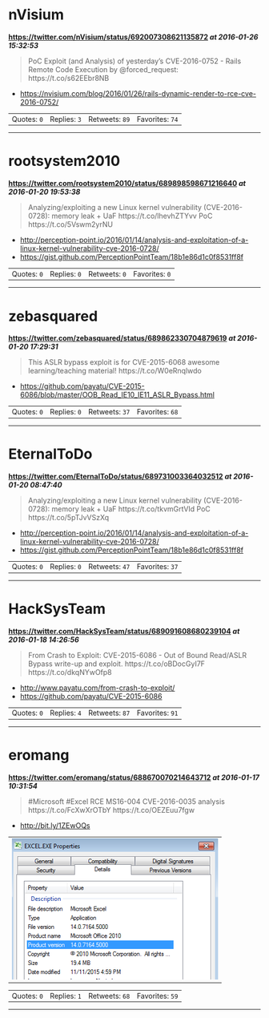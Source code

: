 # nVisium
**https://twitter.com/nVisium/status/692007308621135872 _at 2016-01-26 15:32:53_**
<blockquote>
PoC Exploit (and Analysis) of yesterday’s CVE-2016-0752 - Rails Remote Code Execution by @forced_request: https://t.co/s62EEbr8NB
</blockquote>

* https://nvisium.com/blog/2016/01/26/rails-dynamic-render-to-rce-cve-2016-0752/

<table><tr>
<td>Quotes: <code>0</code></td>
<td>Replies: <code>3</code></td>
<td>Retweets: <code>89</code></td>
<td>Favorites: <code>74</code></td>
</tr></table>

---

# rootsystem2010
**https://twitter.com/rootsystem2010/status/689898598671216640 _at 2016-01-20 19:53:38_**
<blockquote>
Analyzing/exploiting a new Linux kernel vulnerability (CVE-2016-0728): memory leak + UaF https://t.co/lhevhZTYvv PoC https://t.co/5Vswm2yrNU
</blockquote>

* http://perception-point.io/2016/01/14/analysis-and-exploitation-of-a-linux-kernel-vulnerability-cve-2016-0728/
* https://gist.github.com/PerceptionPointTeam/18b1e86d1c0f8531ff8f

<table><tr>
<td>Quotes: <code>0</code></td>
<td>Replies: <code>0</code></td>
<td>Retweets: <code>0</code></td>
<td>Favorites: <code>0</code></td>
</tr></table>

---

# zebasquared
**https://twitter.com/zebasquared/status/689862330704879619 _at 2016-01-20 17:29:31_**
<blockquote>
This ASLR bypass exploit is for CVE-2015-6068 awesome learning/teaching material! https://t.co/W0eRnqlwdo
</blockquote>

* https://github.com/payatu/CVE-2015-6086/blob/master/OOB_Read_IE10_IE11_ASLR_Bypass.html

<table><tr>
<td>Quotes: <code>0</code></td>
<td>Replies: <code>0</code></td>
<td>Retweets: <code>37</code></td>
<td>Favorites: <code>68</code></td>
</tr></table>

---

# EternalToDo
**https://twitter.com/EternalToDo/status/689731003364032512 _at 2016-01-20 08:47:40_**
<blockquote>
Analyzing/exploiting a new Linux kernel vulnerability (CVE-2016-0728): memory leak + UaF https://t.co/tkvmGrtVId PoC https://t.co/5pTJvVSzXq
</blockquote>

* http://perception-point.io/2016/01/14/analysis-and-exploitation-of-a-linux-kernel-vulnerability-cve-2016-0728/
* https://gist.github.com/PerceptionPointTeam/18b1e86d1c0f8531ff8f

<table><tr>
<td>Quotes: <code>0</code></td>
<td>Replies: <code>0</code></td>
<td>Retweets: <code>47</code></td>
<td>Favorites: <code>37</code></td>
</tr></table>

---

# HackSysTeam
**https://twitter.com/HackSysTeam/status/689091608680239104 _at 2016-01-18 14:26:56_**
<blockquote>
From Crash to Exploit: CVE-2015-6086 - Out of Bound Read/ASLR Bypass write-up and exploit.
https://t.co/oBDocGyI7F
https://t.co/dkqNYwOfp8
</blockquote>

* http://www.payatu.com/from-crash-to-exploit/
* https://github.com/payatu/CVE-2015-6086

<table><tr>
<td>Quotes: <code>0</code></td>
<td>Replies: <code>4</code></td>
<td>Retweets: <code>87</code></td>
<td>Favorites: <code>91</code></td>
</tr></table>

---

# eromang
**https://twitter.com/eromang/status/688670070214643712 _at 2016-01-17 10:31:54_**
<blockquote>
#Microsoft #Excel RCE MS16-004 CVE-2016-0035 analysis https://t.co/FcXwXrOTbY https://t.co/OEZEuu7fgw
</blockquote>

* http://bit.ly/1ZEwOQs

<table><tr>
<td><img src="pictures/http+++pbs.twimg.com+media+CY6lw8_WsAA5iyJ.png" alt="http://pbs.twimg.com/media/CY6lw8_WsAA5iyJ.png"></td>
</table></tr>
<table><tr>
<td>Quotes: <code>0</code></td>
<td>Replies: <code>1</code></td>
<td>Retweets: <code>68</code></td>
<td>Favorites: <code>59</code></td>
</tr></table>

---

